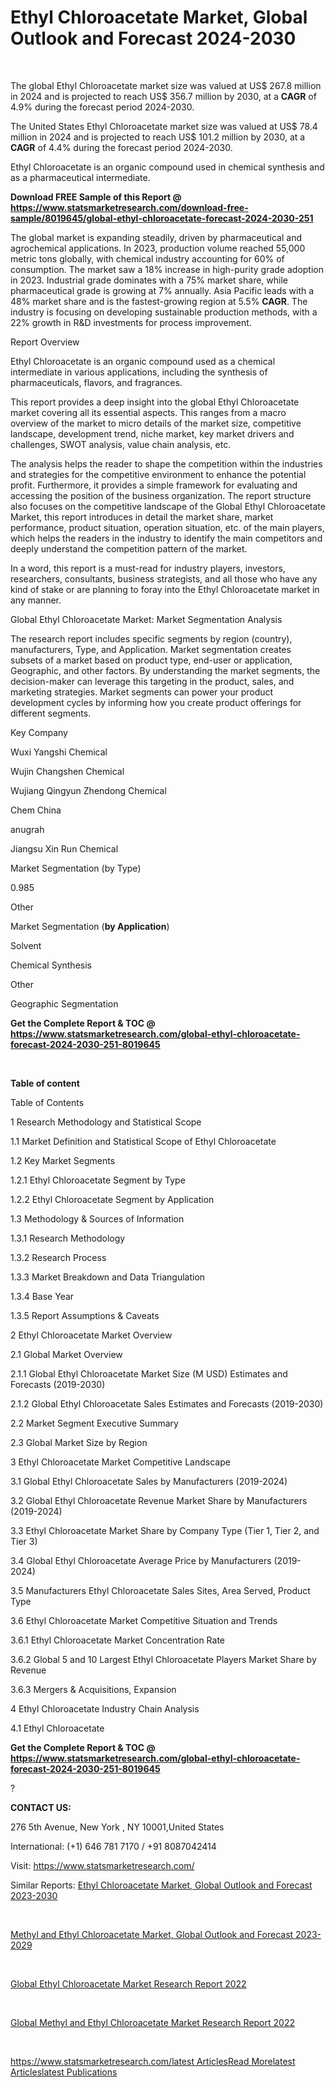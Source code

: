 <h1>Ethyl Chloroacetate Market, Global Outlook and Forecast 2024-2030</h1><br/><p>The global Ethyl Chloroacetate market size was valued at US$ 267.8 million in 2024 and is projected to reach US$ 356.7 million by 2030, at a <strong>CAGR</strong> of 4.9% during the forecast period 2024-2030.</p>
 
 
 
 <p>The United States Ethyl Chloroacetate market size was valued at US$ 78.4 million in 2024 and is projected to reach US$ 101.2 million by 2030, at a <strong>CAGR</strong> of 4.4% during the forecast period 2024-2030.</p>
 
 
 
 <p>Ethyl Chloroacetate is an organic compound used in chemical synthesis and as a pharmaceutical intermediate.</p>
 
 
 
 <p><strong>Download FREE Sample of this Report @ <a href="https://www.statsmarketresearch.com/download-free-sample/8019645/global-ethyl-chloroacetate-forecast-2024-2030-251">https://www.statsmarketresearch.com/download-free-sample/8019645/global-ethyl-chloroacetate-forecast-2024-2030-251</a></strong></p>
 
 
 
 <p>The global market is expanding steadily, driven by pharmaceutical and agrochemical applications. In 2023, production volume reached 55,000 metric tons globally, with chemical industry accounting for 60% of consumption. The market saw a 18% increase in high-purity grade adoption in 2023. Industrial grade dominates with a 75% market share, while pharmaceutical grade is growing at 7% annually. Asia Pacific leads with a 48% market share and is the fastest-growing region at 5.5% <strong>CAGR</strong>. The industry is focusing on developing sustainable production methods, with a 22% growth in R&D investments for process improvement.</p>
 
 
 
 <p>Report Overview</p>
 
 
 
 <p>Ethyl Chloroacetate is an organic compound used as a chemical intermediate in various applications, including the synthesis of pharmaceuticals, flavors, and fragrances.</p>
 
 
 
 <p>This report provides a deep insight into the global Ethyl Chloroacetate market covering all its essential aspects. This ranges from a macro overview of the market to micro details of the market size, competitive landscape, development trend, niche market, key market drivers and challenges, SWOT analysis, value chain analysis, etc.</p>
 
 
 
 <p>The analysis helps the reader to shape the competition within the industries and strategies for the competitive environment to enhance the potential profit. Furthermore, it provides a simple framework for evaluating and accessing the position of the business organization. The report structure also focuses on the competitive landscape of the Global Ethyl Chloroacetate Market, this report introduces in detail the market share, market performance, product situation, operation situation, etc. of the main players, which helps the readers in the industry to identify the main competitors and deeply understand the competition pattern of the market.</p>
 
 
 
 <p>In a word, this report is a must-read for industry players, investors, researchers, consultants, business strategists, and all those who have any kind of stake or are planning to foray into the Ethyl Chloroacetate market in any manner.</p>
 
 
 
 <p>Global Ethyl Chloroacetate Market: Market Segmentation Analysis</p>
 
 
 
 <p>The research report includes specific segments by region (country), manufacturers, Type, and Application. Market segmentation creates subsets of a market based on product type, end-user or application, Geographic, and other factors. By understanding the market segments, the decision-maker can leverage this targeting in the product, sales, and marketing strategies. Market segments can power your product development cycles by informing how you create product offerings for different segments.</p>
 
 
 
 <p>Key Company</p>
 
 
 
 <p>Wuxi Yangshi Chemical</p>
 
 
 
 <p>Wujin Changshen Chemical</p>
 
 
 
 <p>Wujiang Qingyun Zhendong Chemical</p>
 
 
 
 <p>Chem China</p>
 
 
 
 <p>anugrah</p>
 
 
 
 <p>Jiangsu Xin Run Chemical</p>
 
 
 
 <p>Market Segmentation (by Type)</p>
 
 
 
 <p>0.985</p>
 
 
 
 <p>Other</p>
 
 
 
 <p>Market Segmentation (<strong>by Application</strong>)</p>
 
 
 
 <p>Solvent</p>
 
 
 
 <p>Chemical Synthesis</p>
 
 
 
 <p>Other</p>
 
 
 
 <p>Geographic Segmentation</p>
 
 
 
 <div><b>Get the Complete Report & TOC @ <a href="https://www.statsmarketresearch.com/global-ethyl-chloroacetate-forecast-2024-2030-251-8019645">https://www.statsmarketresearch.com/global-ethyl-chloroacetate-forecast-2024-2030-251-8019645</a></b></div>
 
 
 
 <p><br />
 
 <b>Table of content</b></p>
 
 
 
 <p>Table of Contents<br />
 
 1 Research Methodology and Statistical Scope<br />
 
 1.1 Market Definition and Statistical Scope of Ethyl Chloroacetate<br />
 
 1.2 Key Market Segments<br />
 
 1.2.1 Ethyl Chloroacetate Segment by Type<br />
 
 1.2.2 Ethyl Chloroacetate Segment by Application<br />
 
 1.3 Methodology & Sources of Information<br />
 
 1.3.1 Research Methodology<br />
 
 1.3.2 Research Process<br />
 
 1.3.3 Market Breakdown and Data Triangulation<br />
 
 1.3.4 Base Year<br />
 
 1.3.5 Report Assumptions & Caveats<br />
 
 2 Ethyl Chloroacetate Market Overview<br />
 
 2.1 Global Market Overview<br />
 
 2.1.1 Global Ethyl Chloroacetate Market Size (M USD) Estimates and Forecasts (2019-2030)<br />
 
 2.1.2 Global Ethyl Chloroacetate Sales Estimates and Forecasts (2019-2030)<br />
 
 2.2 Market Segment Executive Summary<br />
 
 2.3 Global Market Size by Region<br />
 
 3 Ethyl Chloroacetate Market Competitive Landscape<br />
 
 3.1 Global Ethyl Chloroacetate Sales by Manufacturers (2019-2024)<br />
 
 3.2 Global Ethyl Chloroacetate Revenue Market Share by Manufacturers (2019-2024)<br />
 
 3.3 Ethyl Chloroacetate Market Share by Company Type (Tier 1, Tier 2, and Tier 3)<br />
 
 3.4 Global Ethyl Chloroacetate Average Price by Manufacturers (2019-2024)<br />
 
 3.5 Manufacturers Ethyl Chloroacetate Sales Sites, Area Served, Product Type<br />
 
 3.6 Ethyl Chloroacetate Market Competitive Situation and Trends<br />
 
 3.6.1 Ethyl Chloroacetate Market Concentration Rate<br />
 
 3.6.2 Global 5 and 10 Largest Ethyl Chloroacetate Players Market Share by Revenue<br />
 
 3.6.3 Mergers & Acquisitions, Expansion<br />
 
 4 Ethyl Chloroacetate Industry Chain Analysis<br />
 
 4.1 Ethyl Chloroacetate</p>
 
 
 
 <div><b>Get the Complete Report & TOC @ <a href="https://www.statsmarketresearch.com/global-ethyl-chloroacetate-forecast-2024-2030-251-8019645">https://www.statsmarketresearch.com/global-ethyl-chloroacetate-forecast-2024-2030-251-8019645</a></b></div>
 
 
 
 <p>? </p>
 
 
 
 <p><b>CONTACT US:</b><br />
 
 276 5th Avenue, New York , NY 10001,United States<br />
 
 International: (+1) 646 781 7170 / +91 8087042414<br />
 
 Visit: <a href="https://www.statsmarketresearch.com/">https://www.statsmarketresearch.com/</a><br />
 
 Similar Reports: <a href="https://www.statsmarketresearch.com/global-ethyl-chloroacetate-forecast-2024-2030-251-8019645">Ethyl Chloroacetate Market, Global Outlook and Forecast 2023-2030</a><br />
 
 <br />
 
 <a href="https://www.statsmarketresearch.com/global-ethyl-chloroacetate-forecast-2024-2030-251-8019645">Methyl and Ethyl Chloroacetate Market, Global Outlook and Forecast 2023-2029</a><br />
 
 <br />
 
 <a href="https://www.statsmarketresearch.com/global-ethyl-chloroacetate-forecast-2024-2030-251-8019645">Global Ethyl Chloroacetate Market Research Report 2022</a><br />
 
 <br />
 
 <a href="https://www.statsmarketresearch.com/global-ethyl-chloroacetate-forecast-2024-2030-251-8019645">Global Methyl and Ethyl Chloroacetate Market Research Report 2022</a><br />
 
 <br />
 
 <a href="https://gyeongbokgung.com">https://www.statsmarketresearch.com/</a><a href="https://hallyeomaritime.com">latest Articles</a><a href="https://jingwansa.com">Read More</a><a href="https://nguoiviet.jp/">latest Articles</a><a href="https://www.intelmarketresearch.com/">latest Publications</a></p>